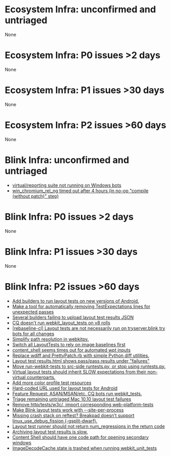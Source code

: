 # Ecosystem Infra: unconfirmed and untriaged
None

# Ecosystem Infra: P0 issues >2 days
None

# Ecosystem Infra: P1 issues >30 days
None

# Ecosystem Infra: P2 issues >60 days
None

# Blink Infra: unconfirmed and untriaged
* [virtual/reporting suite not running on Windows bots](https://crbug.com/796424)
* [win_chromium_rel_ng timed out after 4 hours (in no-op "compile (without patch)" step)](https://crbug.com/745033)

# Blink Infra: P0 issues >2 days
None

# Blink Infra: P1 issues >30 days
None

# Blink Infra: P2 issues >60 days
* [Add builders to run layout tests on new versions of Android.](https://crbug.com/733860)
* [Make a tool for automatically removing TestExpectations lines for unexpected passes](https://crbug.com/730704)
* [Several builders failing to upload layout test results JSON](https://crbug.com/730048)
* [CQ doesn't run webkit_layout_tests on v8 rolls](https://crbug.com/720623)
* [[rebaseline-cl] Layout tests are not necessarily run on tryserver.blink try bots for all changes](https://crbug.com/713265)
* [Simplify path resolution in webkitpy.](https://crbug.com/710535)
* [Switch all LayoutTests to rely on image baselines first](https://crbug.com/703899)
* [content_shell seems times out for automated wpt inputs](https://crbug.com/688468)
* [Replace wdiff and PrettyPatch.rb with simple Python diff utilities.](https://crbug.com/672651)
* [Layout test results.html shows pass/pass results under "failures"](https://crbug.com/664274)
* [Move run-webkit-tests to src-side runtests.py, or stop using runtests.py.](https://crbug.com/605496)
* [Virtual layout tests should inherit SLOW expectations from their non-virtual counterparts.](https://crbug.com/594216)
* [Add more color profile test resources](https://crbug.com/537077)
* [Hard-coded URL used for layout tests for Android](https://crbug.com/530257)
* [Feature Request: ASAN/MSAN/etc. CQ bots run webkit_tests.](https://crbug.com/526188)
* [Triage remaining untriaged Mac 10.10 layout test failures](https://crbug.com/509025)
* [Remove http/tests/w3c/, import corresponding web-platform-tests](https://crbug.com/498037)
* [Make Blink layout tests work with --site-per-process](https://crbug.com/477150)
* [Missing crash stack on reftest? Breakpad doesn’t support linux_use_debug_fission (-gsplit-dwarf).](https://crbug.com/369608)
* [Layout test runner should not return num_regressions in the return code](https://crbug.com/357866)
* [Archiving layout test results is slow.](https://crbug.com/310382)
* [Content Shell should have one code path for opening secondary windows](https://crbug.com/309760)
* [ImageDecodeCache state is trashed when running webkit_unit_tests](https://crbug.com/266088)

